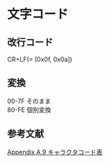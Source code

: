# 文字コード

## 改行コード
CR+LF(= [0x0f, 0x0a])

## 変換
00-7F そのまま<br>
80-FE 個別変換

## 参考文献
[Appendix A.9 キャラクタコード表](http://ngs.no.coocan.jp/doc/wiki.cgi/TechHan?page=Appendix+A%2E9+%A5%AD%A5%E3%A5%E9%A5%AF%A5%BF%A5%B3%A1%BC%A5%C9%C9%BD)